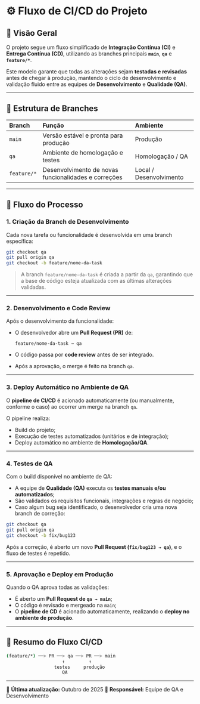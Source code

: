 # ⚙️ Fluxo de CI/CD do Projeto

## 🧭 Visão Geral

O projeto segue um fluxo simplificado  de **Integração Contínua (CI)** e **Entrega Contínua (CD)**, utilizando as branches principais **`main`**, **`qa`** e **`feature/*`**.

Este modelo garante que todas as alterações sejam **testadas e revisadas** antes de chegar à produção, mantendo o ciclo de desenvolvimento e validação fluido entre as equipes de **Desenvolvimento** e **Qualidade (QA)**.

---

## 🧩 Estrutura de Branches

| Branch | Função | Ambiente |
|:--|:--|:--|
| `main` | Versão estável e pronta para produção | Produção |
| `qa` | Ambiente de homologação e testes | Homologação / QA |
| `feature/*` | Desenvolvimento de novas funcionalidades e correções | Local / Desenvolvimento |

---

## 🚀 Fluxo do Processo

### 1. Criação da Branch de Desenvolvimento

Cada nova tarefa ou funcionalidade é desenvolvida em uma branch específica:

```bash
git checkout qa
git pull origin qa
git checkout -b feature/nome-da-task
````

> A branch `feature/nome-da-task` é criada a partir da `qa`, garantindo que a base de código esteja atualizada com as últimas alterações validadas.

---

### 2. Desenvolvimento e Code Review

Após o desenvolvimento da funcionalidade:

* O desenvolvedor abre um **Pull Request (PR)** de:

  ```
  feature/nome-da-task → qa
  ```
* O código passa por **code review** antes de ser integrado.
* Após a aprovação, o merge é feito na branch `qa`.

---

### 3. Deploy Automático no Ambiente de QA

O **pipeline de CI/CD** é acionado automaticamente (ou manualmente, conforme o caso) ao ocorrer um merge na branch `qa`.

O pipeline realiza:

* Build do projeto;
* Execução de testes automatizados (unitários e de integração);
* Deploy automático no ambiente de **Homologação/QA**.

---

### 4. Testes de QA

Com o build disponível no ambiente de QA:

* A equipe de **Qualidade (QA)** executa os **testes manuais e/ou automatizados**;
* São validados os requisitos funcionais, integrações e regras de negócio;
* Caso algum bug seja identificado, o desenvolvedor cria uma nova branch de correção:

```bash
git checkout qa
git pull origin qa
git checkout -b fix/bug123
```

Após a correção, é aberto um novo **Pull Request (`fix/bug123 → qa`)**, e o fluxo de testes é repetido.

---

### 5. Aprovação e Deploy em Produção

Quando o QA aprova todas as validações:

* É aberto um **Pull Request de `qa → main`**;
* O código é revisado e mergeado na `main`;
* O **pipeline de CD** é acionado automaticamente, realizando o **deploy no ambiente de produção**.

---

## 🔁 Resumo do Fluxo CI/CD

```bash
(feature/*) ──> PR ──> qa ──> PR ──> main
                     ↑         ↑
                  testes     produção
                     QA
```

---

📄 **Última atualização:** Outubro de 2025
👤 **Responsável:** Equipe de QA e Desenvolvimento
